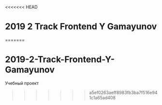 <<<<<<< HEAD
# 2019 2 Track Frontend Y Gamayunov

=======
# 2019-2-Track-Frontend-Y-Gamayunov
Учебный проект 
>>>>>>> a5ef0263aeff8983fb3ba7f516e941c1a65ad408
